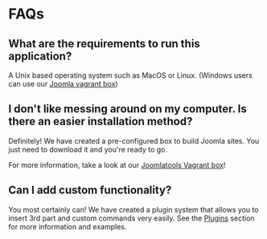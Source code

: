 # FAQs

<!-- toc -->

## What are the requirements to run this application?

A Unix based operating system such as MacOS or Linux. (Windows users can use our [Joomla vagrant box](https://github.com/joomlatools/joomla-vagrant))

## I don't like messing around on my computer. Is there an easier installation method?

Definitely! We have created a pre-configured box to build Joomla sites. You just need to download it and you're ready to go.

For more information, take a look at our [Joomlatools Vagrant box](../vagrant/introduction.md)!

## Can I add custom functionality?

You most certainly can! We have created a plugin system that allows you to insert 3rd part and custom commands very easily. See the [Plugins](plugins.md) section for more information and examples.
